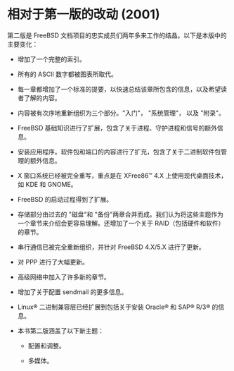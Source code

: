 # 相对于第一版的改动 (2001)

第二版是 FreeBSD 文档项目的忠实成员们两年多来工作的结晶。以下是本版中的主要变化：

- 增加了一个完整的索引。

- 所有的 ASCII 数字都被图表所取代。

- 每一章都增加了一个标准的提要，以快速总结该章所包含的信息，以及希望读者了解的内容。

- 内容被有次序地重新组织为三个部分。"入门"， "系统管理"， 以及 "附录"。

- FreeBSD 基础知识进行了扩展，包含了关于进程、守护进程和信号的额外信息。

- 安装应用程序。软件包和端口的内容进行了扩充，包含了关于二进制软件包管理的额外信息。

- X 窗口系统已经被完全重写，重点是在 XFree86™ 4.X 上使用现代桌面技术，如 KDE 和 GNOME。

- FreeBSD 的启动过程得到了扩展。

- 存储部分由过去的 "磁盘"和 "备份"两章合并而成。我们认为将这些主题作为一个章节来介绍会更容易理解。还增加了一个关于 RAID（包括硬件和软件）的章节。

- 串行通信已被完全重新组织，并针对 FreeBSD 4.X/5.X 进行了更新。

- 对 PPP 进行了大幅更新。

- 高级网络中加入了许多新的章节。

- 增加了关于配置 sendmail 的更多信息。

- Linux® 二进制兼容层已经扩展到包括关于安装 Oracle® 和 SAP® R/3® 的信息。

- 本书第二版涵盖了以下新主题：

  - 配置和调整。

  - 多媒体。
